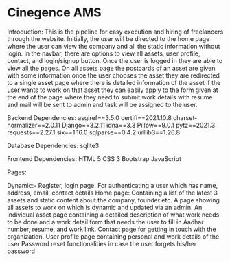 # Cinegence AMS

Introduction:
This is the pipeline for easy execution and hiring of freelancers through the website.
Initially, the user will be directed to the home page where the user can view the company and all the static information without login. 
In the navbar, there are options to view all assets, user profile, contact, and login/signup button. Once the user is logged in they are able to view all the pages. On all assets page the postcards of an asset are given with some information once the user chooses the asset they are redirected to a single asset page where there is detailed information of the asset if the user wants to work on that asset they can easily apply to the form given at the end of the page where they need to submit work details with resume and mail will be sent to admin and task will be assigned to the user.

Backend Dependencies:
asgiref==3.5.0
certifi==2021.10.8
charset-normalizer==2.0.11
Django==3.2.11
idna==3.3
Pillow==9.0.1
pytz==2021.3
requests==2.27.1
six==1.16.0
sqlparse==0.4.2
urllib3==1.26.8


Database Dependencies: 
sqlite3


Frontend Dependencies:
HTML 5
CSS 3
Bootstrap
JavaScript


Pages:

Dynamic:-
Register, login page: For authenticating a user which has name, address, email, contact details
Home page: Containing a list of the latest 3 assets and static content about the company, founder etc.
A page showing all assets to work on which is dynamic and updated via an admin.
An individual asset page containing a detailed description of what work needs to be done and a work detail form that needs the user to fill in Aadhar number, resume, and work link.
Contact page for getting in touch with the organization.
User profile page containing personal and work details of the user
Password reset functionalities in case the user forgets his/her password
